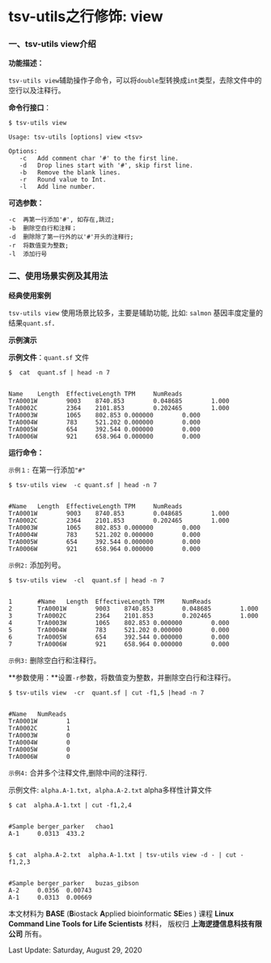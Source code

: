 # tsv-utils之行修饰:  view

### 一、tsv-utils view介绍

**功能描述：**

`tsv-utils view`辅助操作子命令，可以将`double`型转换成`int`类型，去除文件中的空行以及注释行。

**命令行接口**：

    $ tsv-utils view
    
    Usage: tsv-utils [options] view <tsv>
    
    Options:
       -c   Add comment char '#' to the first line.
       -d   Drop lines start with '#', skip first line.
       -b   Remove the blank lines.
       -r   Round value to Int.
       -l   Add line number.


**可选参数：**

    -c  再第一行添加'#', 如存在,跳过;
    -b  删除空白行和注释；
    -d  删除除了第一行外的以'#'开头的注释行;
    -r  将数值变为整数;
    -l  添加行号


### 二、使用场景实例及其用法

**经典使用案例**

`tsv-utils view` 使用场景比较多，主要是辅助功能, 比如: `salmon` 基因丰度定量的结果`quant.sf`．

**示例演示**

**示例文件**：`quant.sf` 文件

    $  cat  quant.sf | head -n 7


    Name    Length  EffectiveLength TPM     NumReads
    TrA0001W        9003    8740.853        0.048685        1.000
    TrA0002C        2364    2101.853        0.202465        1.000
    TrA0003W        1065    802.853 0.000000        0.000
    TrA0004W        783     521.202 0.000000        0.000
    TrA0005W        654     392.544 0.000000        0.000
    TrA0006W        921     658.964 0.000000        0.000


**运行命令：**

`示例１:` 在第一行添加`"#"`


    $ tsv-utils view  -c quant.sf | head -n 7


    #Name   Length  EffectiveLength TPM     NumReads
    TrA0001W        9003    8740.853        0.048685        1.000
    TrA0002C        2364    2101.853        0.202465        1.000
    TrA0003W        1065    802.853 0.000000        0.000
    TrA0004W        783     521.202 0.000000        0.000
    TrA0005W        654     392.544 0.000000        0.000
    TrA0006W        921     658.964 0.000000        0.000


`示例2:` 添加列号。

    $ tsv-utils view  -cl  quant.sf | head -n 7


    1       #Name   Length  EffectiveLength TPM     NumReads
    2       TrA0001W        9003    8740.853        0.048685        1.000
    3       TrA0002C        2364    2101.853        0.202465        1.000
    4       TrA0003W        1065    802.853 0.000000        0.000
    5       TrA0004W        783     521.202 0.000000        0.000
    6       TrA0005W        654     392.544 0.000000        0.000
    7       TrA0006W        921     658.964 0.000000        0.000

`示例3:` 删除空白行和注释行。

**参数使用：**设置`-r`参数，将数值变为整数，并删除空白行和注释行。

    $ tsv-utils view  -cr  quant.sf | cut -f1,5 |head -n 7


    #Name   NumReads
    TrA0001W        1
    TrA0002C        1
    TrA0003W        0
    TrA0004W        0
    TrA0005W        0
    TrA0006W        0


`示例4:`  合并多个注释文件,删除中间的注释行.

示例文件: `alpha.A-1.txt, alpha.A-2.txt` alpha多样性计算文件

    $ cat  alpha.A-1.txt | cut -f1,2,4


    #Sample berger_parker   chao1
    A-1     0.0313  433.2


    $ cat  alpha.A-2.txt  alpha.A-1.txt | tsv-utils view -d - | cut -f1,2,3


    #Sample berger_parker   buzas_gibson
    A-2     0.0356  0.00743
    A-1     0.0313  0.00669



本文材料为 **BASE** (**B**iostack **A**pplied bioinformatic **SE**ies ) 课程 **Linux Command Line Tools for Life Scientists** 材料， 版权归 **上海逻捷信息科技有限公司** 所有。

Last Update: Saturday, August 29, 2020
